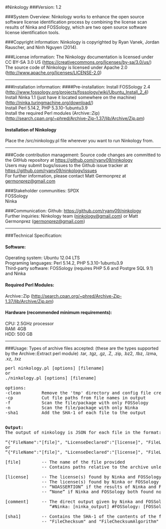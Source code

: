 #Ninkology
###Version:
1.2

###System Overview:
Ninkology works to enhance the open source software license identification process by combining the license scan results of Ninka and FOSSology, which are two open source software license identification tools.<br/>

###Copyright information:
Ninkology is copyrighted by Ryan Vanek, Jordan Rauscher, and Ninh Nguyen (2014).<br/>

###License information:
The Ninkology documentation is licensed under CC BY-SA 3.0 US (https://creativecommons.org/licenses/by-sa/3.0/us/)<br/>
The source code of Ninkology is licensed under Apache 2.0 (http://www.apache.org/licenses/LICENSE-2.0)<br/>

-----------------------------------------------------------------------

###Installation information:
####Pre-installation:
Install FOSSology 2.4 (http://www.fossology.org/projects/fossology/wiki/Ubuntu_Install_2_4)<br/>
Install Ninka 1.1 (just have it located somewhere on the machine) (http://ninka.turingmachine.org/download/)<br/>
Install Perl 5.14.2, PHP 5.3.10-1ubuntu3.9<br/>
Install the required Perl modules (Archive::Zip)(http://search.cpan.org/~phred/Archive-Zip-1.37/lib/Archive/Zip.pm)<br/>


#### Installation of Ninkology
Place the /src/ninkology.pl file wherever you want to run Ninkology from.<br/>

-----------------------------------------------------------------------

###Code contribution management:
Source code changes are committed to the GitHub repository at https://github.com/ryanv09/ninkology <br/>
Users may submit bugs/issues to the Github issue tracker at https://github.com/ryanv09/ninkology/issues<br/>
For further information, please contact Matt Germonprez at germonprez@gmail.com<br/>

###Stakeholder communities:
SPDX<br/>
FOSSology<br/>
Ninka<br/>

###Communication:
Github: https://github.com/ryanv09/ninkology<br/>
Further inquiries: Ninkology team (ninkology@gmail.com) or Matt Germonprez (germonprez@gmail.com)<br/>

-----------------------------------------------------------------------

###Technical Specification:
#### Software:
Operating system: Ubuntu 12.04 LTS<br/>
Programing languages: Perl 5.14.2, PHP 5.3.10-1ubuntu3.9<br/>
Third-party software: FOSSology (requires PHP 5.6 and Postgre SQL 9.1) and Ninka<br/>


#### Required Perl Modules:
Archive::Zip (http://search.cpan.org/~phred/Archive-Zip-1.37/lib/Archive/Zip.pm)<br/>


#### Hardware (recommended minimum requirements):
CPU: 2.5GHz processor<br/>
RAM: 4GB<br/>
HDD: 500 GB<br/>

-----------------------------------------------------------------------

###Usage:
Types of archive files accepted:
(these are the types supported by the Archive::Extract perl module)
.tar, .tgz, .gz, .Z, .zip, .bz2, .tbz, .lzma, .xz, .txz


<pre>
perl ninkology.pl [options] [filename]
or
./ninkology.pl [options] [filename]

options:
-clean        Remove the 'tmp' directory and config file created by ninkology.pl
-cp           Cut file paths from file names in output
-f            Scan the file/package with only FOSSology
-n            Scan the file/package with only Ninka
-sha1         Add the SHA-1 of each file to the output


<b>Output:</b>
The output of ninkology is JSON for each file in the format:

“{"FileName":"[file]", "LicenseDeclared":"[license]", "FileLicenseComments":"[comment]"}
or
“{"FileName":"[file]", "LicenseDeclared":"[license]", "FileLicenseComments":"[comment]", "FileChecksum":"[sha1]", "FileChecksumAlgorithm":"SHA-1"}”

[file]        -- The name of the file provided
              -- Contains paths relative to the archive unless the '-cp' argument is used

[license]     -- The license(s) found by Ninka and FOSSology if the results match.
              -- The license(s) found by Ninka or FOSSology if only one scan is used.
              -- “NOASSERTION” if the results of Ninka and FOSSology did not match.
              -- “None” if Ninka and FOSSology both found no license information in the file.
              
[comment]     -- The direct output given by Ninka and FOSSology in the form:
                 “#Ninka: [ninka_output] #FOSSology: [FOSSology_output]”
                 
[sha1]        -- Contains the SHA-1 of the contents of the file (using perl's sha1_hex())
              -- "FileChecksum" and "FileChecksumAlgorithm" are only present if the '-sha1' command line argument is used.
              
</pre>        